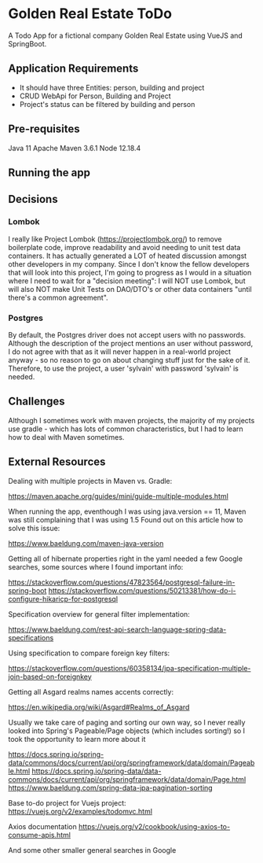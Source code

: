 # Golden Real Estate ToDo

A Todo App for a fictional company Golden Real Estate using VueJS and SpringBoot.

## Application Requirements

* It should have three Entities: person, building and project
* CRUD WebApi for Person, Building and Project
* Project's status can be filtered by building and person

## Pre-requisites

Java 11
Apache Maven 3.6.1
Node 12.18.4

## Running the app



## Decisions

### Lombok
I really like Project Lombok (https://projectlombok.org/) to remove boilerplate code, improve readability and avoid needing to unit test data containers. It has actually generated a LOT of heated discussion amongst other developers in my company. Since I don't know the fellow developers that will look into this project, I'm going to progress as I would in a situation where I need to wait for a "decision meeting": I will NOT use Lombok, but will also NOT make Unit Tests on DAO/DTO's or other data containers "until there's a common agreement".

### Postgres
By default, the Postgres driver does not accept users with no passwords. Although the description of the project mentions an user without password, I do not agree with that as it will never happen in a real-world project anyway - so no reason to go on about changing stuff just for the sake of it. Therefore, to use the project, a user 'sylvain' with password 'sylvain' is needed.


## Challenges

Although I sometimes work with maven projects, the majority of my projects use gradle - which has lots of common characteristics, but I had to learn how to deal with Maven sometimes.

## External Resources

Dealing with multiple projects in Maven vs. Gradle:

https://maven.apache.org/guides/mini/guide-multiple-modules.html

When running the app, eventhough I was using java.version == 11, Maven was still complaining that I was using 1.5
Found out on this article how to solve this issue:

https://www.baeldung.com/maven-java-version

Getting all of hibernate properties right in the yaml needed a few Google searches, some sources where I found important info:

https://stackoverflow.com/questions/47823564/postgresql-failure-in-spring-boot
https://stackoverflow.com/questions/50213381/how-do-i-configure-hikaricp-for-postgresql

Specification overview for general filter implementation:

https://www.baeldung.com/rest-api-search-language-spring-data-specifications

Using specification to compare foreign key filters:

https://stackoverflow.com/questions/60358134/jpa-specification-multiple-join-based-on-foreignkey

Getting all Asgard realms names accents correctly:

https://en.wikipedia.org/wiki/Asgard#Realms_of_Asgard

Usually we take care of paging and sorting our own way, so I never really looked into Spring's Pageable/Page objects (which includes sorting!) so I took the opportunity to learn more about it

https://docs.spring.io/spring-data/commons/docs/current/api/org/springframework/data/domain/Pageable.html
https://docs.spring.io/spring-data/data-commons/docs/current/api/org/springframework/data/domain/Page.html
https://www.baeldung.com/spring-data-jpa-pagination-sorting

Base to-do project for Vuejs project:
https://vuejs.org/v2/examples/todomvc.html

Axios documentation
https://vuejs.org/v2/cookbook/using-axios-to-consume-apis.html


And some other smaller general searches in Google
